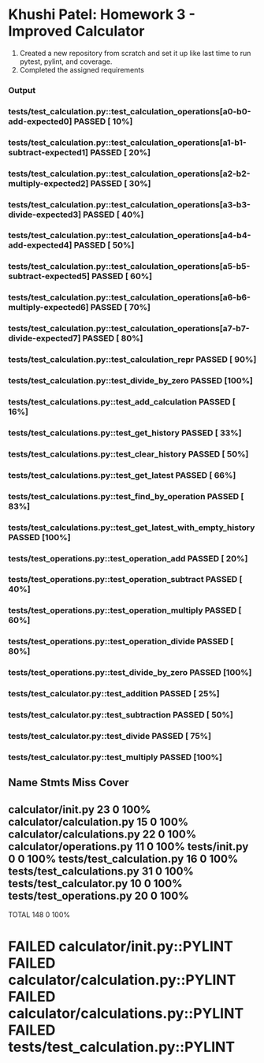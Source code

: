 # Khushi Patel: Homework 3 - Improved Calculator

1. Created a new repository from scratch and set it up like last time to run pytest, pylint, and coverage.
2. Completed the assigned requirements

### Output
### tests/test_calculation.py::test_calculation_operations[a0-b0-add-expected0] PASSED [ 10%]
### tests/test_calculation.py::test_calculation_operations[a1-b1-subtract-expected1] PASSED [ 20%]
### tests/test_calculation.py::test_calculation_operations[a2-b2-multiply-expected2] PASSED [ 30%]
### tests/test_calculation.py::test_calculation_operations[a3-b3-divide-expected3] PASSED [ 40%]
### tests/test_calculation.py::test_calculation_operations[a4-b4-add-expected4] PASSED [ 50%]
### tests/test_calculation.py::test_calculation_operations[a5-b5-subtract-expected5] PASSED [ 60%]
### tests/test_calculation.py::test_calculation_operations[a6-b6-multiply-expected6] PASSED [ 70%]
### tests/test_calculation.py::test_calculation_operations[a7-b7-divide-expected7] PASSED [ 80%]
### tests/test_calculation.py::test_calculation_repr PASSED   [ 90%]
### tests/test_calculation.py::test_divide_by_zero PASSED     [100%]                                      

### tests/test_calculations.py::test_add_calculation PASSED   [ 16%]
### tests/test_calculations.py::test_get_history PASSED       [ 33%]
### tests/test_calculations.py::test_clear_history PASSED     [ 50%]
### tests/test_calculations.py::test_get_latest PASSED        [ 66%]
### tests/test_calculations.py::test_find_by_operation PASSED [ 83%]
### tests/test_calculations.py::test_get_latest_with_empty_history PASSED [100%]                                  

### tests/test_operations.py::test_operation_add PASSED       [ 20%]
### tests/test_operations.py::test_operation_subtract PASSED  [ 40%]
### tests/test_operations.py::test_operation_multiply PASSED  [ 60%]
### tests/test_operations.py::test_operation_divide PASSED    [ 80%]
### tests/test_operations.py::test_divide_by_zero PASSED      [100%]                           

### tests/test_calculator.py::test_addition PASSED            [ 25%]
### tests/test_calculator.py::test_subtraction PASSED         [ 50%]
### tests/test_calculator.py::test_divide PASSED              [ 75%]
### tests/test_calculator.py::test_multiply PASSED            [100%]


Name                         Stmts   Miss  Cover
------------------------------------------------
calculator/__init__.py          23      0   100%
calculator/calculation.py       15      0   100%
calculator/calculations.py      22      0   100%
calculator/operations.py        11      0   100%
tests/__init__.py                0      0   100%
tests/test_calculation.py       16      0   100%
tests/test_calculations.py      31      0   100%
tests/test_calculator.py        10      0   100%
tests/test_operations.py        20      0   100%
------------------------------------------------
TOTAL                          148      0   100%

FAILED calculator/__init__.py::PYLINT
FAILED calculator/calculation.py::PYLINT
FAILED calculator/calculations.py::PYLINT
FAILED tests/test_calculation.py::PYLINT
===========================================